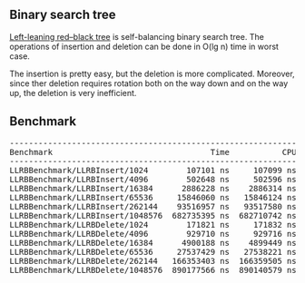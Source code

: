 ## Binary search tree
[Left-leaning red–black tree](https://en.wikipedia.org/wiki/Left-leaning_red%E2%80%93black_tree)
is self-balancing binary search tree. The operations of insertion and deletion
can be done in O(lg n) time in worst case.

The insertion is pretty easy, but the deletion is more complicated. Moreover,
since ther deletion requires rotation both on the way down and on the way up,
the deletion is very inefficient.

## Benchmark
<pre>
------------------------------------------------------------------------
Benchmark                                 Time           CPU Iterations
------------------------------------------------------------------------
LLRBBenchmark/LLRBInsert/1024        107101 ns     107099 ns       6533
LLRBBenchmark/LLRBInsert/4096        502648 ns     502596 ns       1368
LLRBBenchmark/LLRBInsert/16384      2886228 ns    2886314 ns        245
LLRBBenchmark/LLRBInsert/65536     15846060 ns   15846124 ns         44
LLRBBenchmark/LLRBInsert/262144    93516957 ns   93517580 ns          8
LLRBBenchmark/LLRBInsert/1048576  682735395 ns  682710742 ns          1
LLRBBenchmark/LLRBDelete/1024        171821 ns     171832 ns       4098
LLRBBenchmark/LLRBDelete/4096        929710 ns     929716 ns        740
LLRBBenchmark/LLRBDelete/16384      4900188 ns    4899449 ns        144
LLRBBenchmark/LLRBDelete/65536     27537429 ns   27538221 ns         26
LLRBBenchmark/LLRBDelete/262144   166353403 ns  166359505 ns          4
LLRBBenchmark/LLRBDelete/1048576  890177566 ns  890140579 ns          1
</pre>

